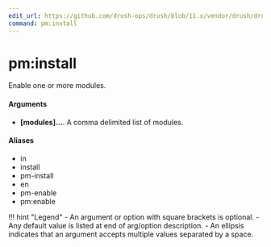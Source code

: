 ```yaml
---
edit_url: https://github.com/drush-ops/drush/blob/11.x/vendor/drush/drush/src/Drupal/Commands/pm/PmCommands.php
command: pm:install
---
```

# pm:install

Enable one or more modules.

#### Arguments

- **[modules]...**. A comma delimited list of modules.

#### Aliases

- in
- install
- pm-install
- en
- pm-enable
- pm:enable

!!! hint "Legend"
    - An argument or option with square brackets is optional.
    - Any default value is listed at end of arg/option description.
    - An ellipsis indicates that an argument accepts multiple values separated by a space.